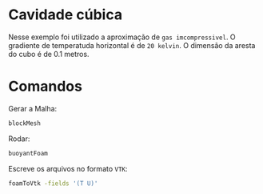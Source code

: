 # Cavidade cúbica

Nesse exemplo foi utilizado a aproximação de `gas imcompressivel`. O gradiente de temperatuda horizontal é de `20 kelvin`. O dimensão da aresta do cubo é de 0.1 metros.

# Comandos

Gerar a Malha:

```bash
blockMesh
```

Rodar:

```bash
buoyantFoam
```

Escreve os arquivos no formato `VTK`:

```bash
foamToVtk -fields '(T U)'
```
